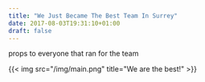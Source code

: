 ```yaml
---
title: "We Just Became The Best Team In Surrey"
date: 2017-08-03T19:31:10+01:00
draft: false
---
```



props to everyone that ran for the team

{{< img src="/img/main.png" title="We are the best!" >}}

